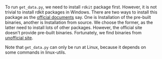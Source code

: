To run `get_data.py`, we need to install `rdkit` package first. However, it is not trivial to install rdkit packages in Windows. There are two ways to install this package as the [official documents](https://github.com/rdkit/rdkit/blob/master/Docs/Book/Install.md) say. One is Installation of the pre-built binaries, another is Installation from source. We choose the former, as the latter need to install lots of other packages. However, the official site doesn't provide pre-built binaries. Fortunately, we find binaries from [unofficial site](https://github.com/ZhangJunQCC/RDKit-Python36-Windows-Binary).

Note that `get_data.py` can only be run at Linux, because it depends on some commands in linux-utils.
